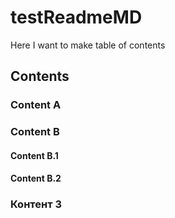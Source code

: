 # testReadmeMD

Here I want to make table of contents

## Contents

### Content A

### Content B

#### Content B.1

#### Content B.2

### Контент 3
